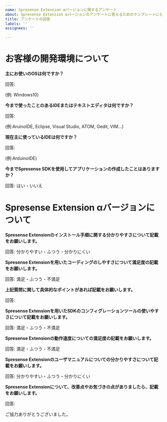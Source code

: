 ```yaml
---
name: Spresense Extension αバージョンに関するアンケート
about: Spresense Extension αバージョンのアンケートに答えるためのテンプレートになります。こちらのテンプレートを基にアンケートの回答を作成してください。ご協力よろしくお願いします。
title: アンケートの回答
labels: ''
assignees: ''

---
```


# お客様の開発環境について

**主にお使いのOSは何ですか？**

回答:

(例: Windows10)

**今まで使ったことのあるIDEまたはテキストエディタは何ですか？**

回答:

(例:AruinoIDE, Eclipse, Visual Studio, ATOM, Gedit, VIM...)

**現在主に使っているIDEは何ですか？**

回答:

(例:ArduinoIDE)


**今までSpresense SDKを使用してアプリケーションの作成したことはありますか？**

回答: はい・いいえ

# Spresense Extension αバージョンについて

**Spresense Extensionのインストール手順に関する分かりやすさについて記載をお願いします。**

回答: 分かりやすい・ふつう・分かりにくい

**Spresense Extensionを用いたコーディングのしやすさについて満足度の記載をお願いします。**

回答: 満足・ふつう・不満足

**上記質問に関して具体的なポイントがあれば記載をお願いします。**

回答: 

**Spresense Extensionを用いたSDKのコンフィグレーションツールの使いやすさについて記載をお願いします。**

回答: 満足・ふつう・不満足

**Spresense Extensionの動作速度についての満足度の記載をお願いします。**

回答: 満足・ふつう・不満足

**Spresense Extensionのユーザマニュアルについての分かりやすさについて記載をお願いします。**

回答: 分かりやすい・ふつう・分かりにくい

**Spresense Extensionについて、改善点やお気づきの点がありましたら、記載をお願いします。**

回答:

ご協力ありがとうございました。

